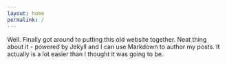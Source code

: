 ```yaml
---
layout: home
permalink: /
---
```


Well. Finally got around to putting this old website together. Neat thing about it - powered by Jekyll and I can use Markdown to author my posts. It actually is a lot easier than I thought it was going to be.